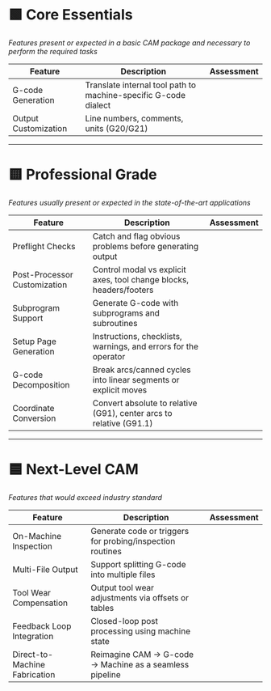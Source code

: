   
# 🟩 Core Essentials  
*Features present or expected in a basic CAM package and necessary to perform the required tasks*

| Feature | Description | Assessment |
|--------|-------------|------------|
| G-code Generation | Translate internal tool path to machine-specific G-code dialect | |
| Output Customization | Line numbers, comments, units (G20/G21) | |

---

# 🟨 Professional Grade  
*Features usually present or expected in the state-of-the-art applications*

| Feature | Description | Assessment |
|--------|-------------|------------|
| Preflight Checks | Catch and flag obvious problems before generating output | |
| Post-Processor Customization | Control modal vs explicit axes, tool change blocks, headers/footers | |
| Subprogram Support | Generate G-code with subprograms and subroutines | |
| Setup Page Generation | Instructions, checklists, warnings, and errors for the operator | |
| G-code Decomposition | Break arcs/canned cycles into linear segments or explicit moves | |
| Coordinate Conversion | Convert absolute to relative (G91), center arcs to relative (G91.1) | |

---

# 🟦 Next-Level CAM  
*Features that would exceed industry standard*

| Feature | Description | Assessment |
|--------|-------------|------------|
| On-Machine Inspection | Generate code or triggers for probing/inspection routines | |
| Multi-File Output | Support splitting G-code into multiple files | |
| Tool Wear Compensation | Output tool wear adjustments via offsets or tables | |
| Feedback Loop Integration | Closed-loop post processing using machine state | |
| Direct-to-Machine Fabrication | Reimagine CAM → G-code → Machine as a seamless pipeline | |
